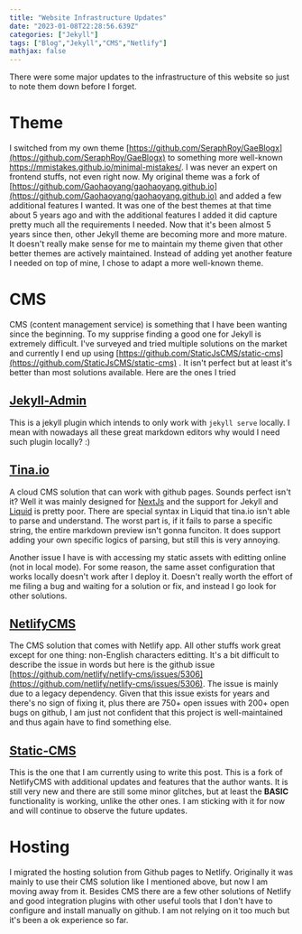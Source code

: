 ```yaml
---
title: "Website Infrastructure Updates"
date: "2023-01-08T22:28:56.639Z"
categories: ["Jekyll"]
tags: ["Blog","Jekyll","CMS","Netlify"]
mathjax: false
---
```


There were some major updates to the infrastructure of this website so just to note them down before I forget.

# Theme

I switched from my own theme [https://github.com/SeraphRoy/GaeBlogx](https://github.com/SeraphRoy/GaeBlogx) to something more well-known https://mmistakes.github.io/minimal-mistakes/. I was never an expert on frontend stuffs, not even right now. My original theme was a fork of [https://github.com/Gaohaoyang/gaohaoyang.github.io](https://github.com/Gaohaoyang/gaohaoyang.github.io) and added a few additional features I wanted. It was one of the best themes at that time about 5 years ago and with the additional features I added it did capture pretty much all the requirements I needed. Now that it's been almost 5 years since then, other Jekyll theme are becoming more and more mature. It doesn't really make sense for me to maintain my theme given that other better themes are actively maintained. Instead of adding yet another feature I needed on top of mine, I chose to adapt a more well-known theme.





# CMS

CMS (content management service) is something that I have been wanting since the beginning. To my supprise finding a good one for Jekyll is extremely difficult. I've surveyed and tried multiple solutions on the market and currently I end up using [https://github.com/StaticJsCMS/static-cms](https://github.com/StaticJsCMS/static-cms) . It isn't perfect but at least it's better than most solutions available. Here are the ones I tried

## [Jekyll-Admin](https://github.com/jekyll/jekyll-admin)

This is a jekyll plugin which intends to only work with `jekyll serve` locally. I mean with nowadays all these great markdown editors why would I need such plugin locally? :)





## [Tina.io](https://tina.io/)

A cloud CMS solution that can work with github pages. Sounds perfect isn't it? Well it was mainly designed for [NextJs](https://nextjs.org) and the support for Jekyll and [Liquid](https://jekyllrb.com/docs/liquid/) is pretty poor. There are special syntax in Liquid that tina.io isn't able to parse and understand. The worst part is, if it fails to parse a specific string, the entire markdown preview isn't gonna funciton. It does support adding your own specific logics of parsing, but still this is very annoying.





Another issue I have is with accessing my static assets with editting online (not in local mode). For some reason, the same asset configuration that works locally doesn't work after I deploy it. Doesn't really worth the effort of me filing a bug and waiting for a solution or fix, and instead I go look for other solutions.





## [NetlifyCMS](https://www.netlifycms.org/)

The CMS solution that comes with Netlify app. All other stuffs work great except for one thing: non-English characters editting. It's a bit difficult to describe the issue in words but here is the github issue [https://github.com/netlify/netlify-cms/issues/5306](https://github.com/netlify/netlify-cms/issues/5306). The issue is mainly due to a legacy dependency. Given that this issue exists for years and there's no sign of fixing it, plus there are 750+ open issues with 200+ open bugs on github, I am just not confident that this project is well-maintained and thus again have to find something else.





## [Static-CMS](https://github.com/StaticJsCMS/static-cms)

This is the one that I am currently using to write this post. This is a fork of NetlifyCMS with additional updates and features that the author wants. It is still very new and there are still some minor glitches, but at least the **BASIC** functionality is working, unlike the other ones. I am sticking with it for now and will continue to observe the future updates.





# Hosting

I migrated the hosting solution from Github pages to Netlify. Originally it was mainly to use their CMS solution like I mentioned above, but now I am moving away from it. Besides CMS there are a few other solutions of Netlify and good integration plugins with other useful tools that I don't have to configure and install manually on github. I am not relying on it too much but it's been a ok experience so far.
